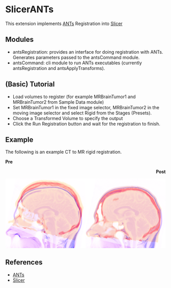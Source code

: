 # SlicerANTs

This extension implements [ANTs](https://github.com/ANTsX/ANTs) Registration into [Slicer](https://github.com/Slicer/Slicer)

## Modules

- antsRegistration: provides an interface for doing registration with ANTs. Generates parameters passed to the antsCommand module.
- antsCommand: cli module to run ANTs executables (currently antsRegistration and antsApplyTransforms).

## (Basic) Tutorial

- Load volumes to register (for example MRBrainTumor1 and MRBrainTumor2 from Sample Data module)
- Set MRBrainTumor1 in the fixed image selector, MRBrainTumor2 in the moving image selector and select Rigid from the Stages (Presets).
- Choose a Transformed Volume to specify the output
- Click the Run Registration button and wait for the registration to finish.

## Example

The following is an example CT to MR rigid registration.

**Pre** <div align="right">**Post**

<div align="left">

![Example](Documentation/MR-CT_example.png?raw=true)

## References

- [ANTs](https://pubmed.ncbi.nlm.nih.gov/?term=%22Tustison+N%22+AND+%22Avants+B%22)
- [Slicer](https://www.slicer.org/wiki/CitingSlicer)